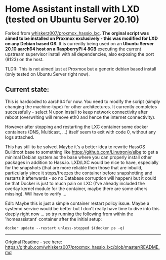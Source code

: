 # Home Assistant install with LXD (tested on Ubuntu Server 20.10)

Forked from [whiskerz007/proxmox_hassio_lxc](https://github.com/whiskerz007/proxmox_hassio_lxc). **The orginal script was aimed to be installed on Proxmox exclusively - this was modified for LXD on any Debian based OS**. It is currently being used on an **Ubuntu Server 20.10 aarch64 host on a RaspberryPi 4 8GB** executing the current upstream supervisor install with all dependencies, also exposing the port (8123) on the host.

TLDR: This is not aimed just at Proxmox but a generic debian based install (only tested on Ubuntu Server right now).

## Current state:

This is hardcoded to aarch64 for now. You need to modify the script (simply changing the machine-type) for other architectures. It currently completes successfully - select N upon install to keep network connectivity after reboot (overwriting will remove eth0 and hence the internet connectivity). 

However after stopping and restarting the LXC container some docker containers (DNS, Multicast, ...) itself seem to exit with code 0, without any logs attached.

This has still to be solved. Maybe it's a better idea to rewrite HassOS Buildroot base to something like https://github.com/Linutronix/elbe to get a minimal Debian system as the base where you can properly install other packages in addition to Hass.io. LXD/LXC would be nice to have, especially for the snapshots (that are more reliable then those that are inbuild, particularly since it stops/freezes the container before snapshotting and restarts it afterwards - so no Database corruption will happen) but it could be that Docker is just to much pain on LXC (I've already included the overlay kernel module for the container, maybe there are some others missing). Will have to verify ...

Edit: Maybe this is just a simple container restart policy issue. Maybe a systemd service would be better but I don't really have time to dive into this deeply right now ... so try running the following from within the 'homeassistant' container after the initial setup:

    docker update --restart unless-stopped $(docker ps -q)
    
----

Original Readme - see here: https://github.com/whiskerz007/proxmox_hassio_lxc/blob/master/README.md
